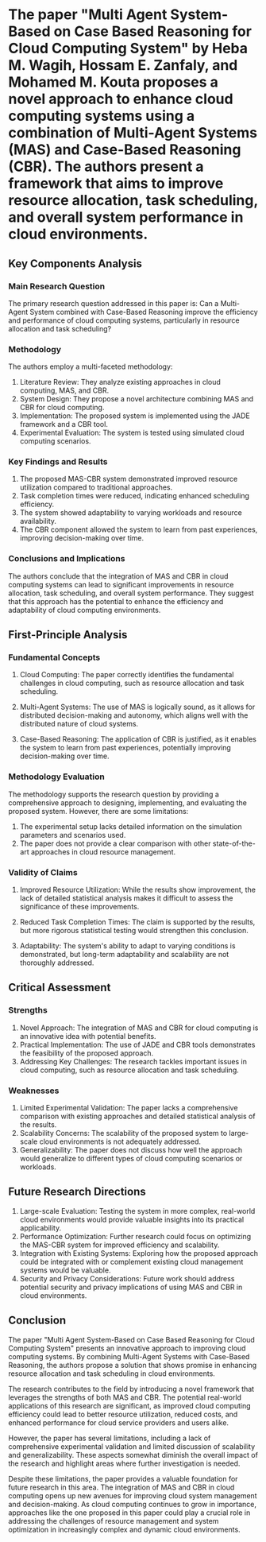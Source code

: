 # The paper "Multi Agent System-Based on Case Based Reasoning for Cloud Computing System" by Heba M. Wagih, Hossam E. Zanfaly, and Mohamed M. Kouta proposes a novel approach to enhance cloud computing systems using a combination of Multi-Agent Systems (MAS) and Case-Based Reasoning (CBR). The authors present a framework that aims to improve resource allocation, task scheduling, and overall system performance in cloud environments.

## Key Components Analysis

### Main Research Question

The primary research question addressed in this paper is: Can a Multi-Agent System combined with Case-Based Reasoning improve the efficiency and performance of cloud computing systems, particularly in resource allocation and task scheduling?

### Methodology

The authors employ a multi-faceted methodology:

1. Literature Review: They analyze existing approaches in cloud computing, MAS, and CBR.
2. System Design: They propose a novel architecture combining MAS and CBR for cloud computing.
3. Implementation: The proposed system is implemented using the JADE framework and a CBR tool.
4. Experimental Evaluation: The system is tested using simulated cloud computing scenarios.

### Key Findings and Results

1. The proposed MAS-CBR system demonstrated improved resource utilization compared to traditional approaches.
2. Task completion times were reduced, indicating enhanced scheduling efficiency.
3. The system showed adaptability to varying workloads and resource availability.
4. The CBR component allowed the system to learn from past experiences, improving decision-making over time.

### Conclusions and Implications

The authors conclude that the integration of MAS and CBR in cloud computing systems can lead to significant improvements in resource allocation, task scheduling, and overall system performance. They suggest that this approach has the potential to enhance the efficiency and adaptability of cloud computing environments.

## First-Principle Analysis

### Fundamental Concepts

1. Cloud Computing: The paper correctly identifies the fundamental challenges in cloud computing, such as resource allocation and task scheduling.

2. Multi-Agent Systems: The use of MAS is logically sound, as it allows for distributed decision-making and autonomy, which aligns well with the distributed nature of cloud systems.

3. Case-Based Reasoning: The application of CBR is justified, as it enables the system to learn from past experiences, potentially improving decision-making over time.

### Methodology Evaluation

The methodology supports the research question by providing a comprehensive approach to designing, implementing, and evaluating the proposed system. However, there are some limitations:

1. The experimental setup lacks detailed information on the simulation parameters and scenarios used.
2. The paper does not provide a clear comparison with other state-of-the-art approaches in cloud resource management.

### Validity of Claims

1. Improved Resource Utilization: While the results show improvement, the lack of detailed statistical analysis makes it difficult to assess the significance of these improvements.

2. Reduced Task Completion Times: The claim is supported by the results, but more rigorous statistical testing would strengthen this conclusion.

3. Adaptability: The system's ability to adapt to varying conditions is demonstrated, but long-term adaptability and scalability are not thoroughly addressed.

## Critical Assessment

### Strengths

1. Novel Approach: The integration of MAS and CBR for cloud computing is an innovative idea with potential benefits.
2. Practical Implementation: The use of JADE and CBR tools demonstrates the feasibility of the proposed approach.
3. Addressing Key Challenges: The research tackles important issues in cloud computing, such as resource allocation and task scheduling.

### Weaknesses

1. Limited Experimental Validation: The paper lacks a comprehensive comparison with existing approaches and detailed statistical analysis of the results.
2. Scalability Concerns: The scalability of the proposed system to large-scale cloud environments is not adequately addressed.
3. Generalizability: The paper does not discuss how well the approach would generalize to different types of cloud computing scenarios or workloads.

## Future Research Directions

1. Large-scale Evaluation: Testing the system in more complex, real-world cloud environments would provide valuable insights into its practical applicability.
2. Performance Optimization: Further research could focus on optimizing the MAS-CBR system for improved efficiency and scalability.
3. Integration with Existing Systems: Exploring how the proposed approach could be integrated with or complement existing cloud management systems would be valuable.
4. Security and Privacy Considerations: Future work should address potential security and privacy implications of using MAS and CBR in cloud environments.

## Conclusion

The paper "Multi Agent System-Based on Case Based Reasoning for Cloud Computing System" presents an innovative approach to improving cloud computing systems. By combining Multi-Agent Systems with Case-Based Reasoning, the authors propose a solution that shows promise in enhancing resource allocation and task scheduling in cloud environments.

The research contributes to the field by introducing a novel framework that leverages the strengths of both MAS and CBR. The potential real-world applications of this research are significant, as improved cloud computing efficiency could lead to better resource utilization, reduced costs, and enhanced performance for cloud service providers and users alike.

However, the paper has several limitations, including a lack of comprehensive experimental validation and limited discussion of scalability and generalizability. These aspects somewhat diminish the overall impact of the research and highlight areas where further investigation is needed.

Despite these limitations, the paper provides a valuable foundation for future research in this area. The integration of MAS and CBR in cloud computing opens up new avenues for improving cloud system management and decision-making. As cloud computing continues to grow in importance, approaches like the one proposed in this paper could play a crucial role in addressing the challenges of resource management and system optimization in increasingly complex and dynamic cloud environments.
